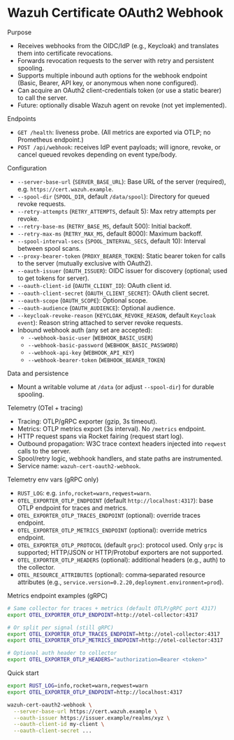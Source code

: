 # Wazuh Certificate OAuth2 Webhook

Purpose

- Receives webhooks from the OIDC/IdP (e.g., Keycloak) and translates them into certificate revocations.
- Forwards revocation requests to the server with retry and persistent spooling.
- Supports multiple inbound auth options for the webhook endpoint (Basic, Bearer, API key, or anonymous when none configured).
- Can acquire an OAuth2 client-credentials token (or use a static bearer) to call the server.
- Future: optionally disable Wazuh agent on revoke (not yet implemented).

Endpoints

- `GET /health`: liveness probe.
  (All metrics are exported via OTLP; no Prometheus endpoint.)
- `POST /api/webhook`: receives IdP event payloads; will ignore, revoke, or cancel queued revokes depending on event type/body.

Configuration

- `--server-base-url` (`SERVER_BASE_URL`): Base URL of the server (required), e.g. `https://cert.wazuh.example`.
- `--spool-dir` (`SPOOL_DIR`, default `/data/spool`): Directory for queued revoke requests.
- `--retry-attempts` (`RETRY_ATTEMPTS`, default 5): Max retry attempts per revoke.
- `--retry-base-ms` (`RETRY_BASE_MS`, default 500): Initial backoff.
- `--retry-max-ms` (`RETRY_MAX_MS`, default 8000): Maximum backoff.
- `--spool-interval-secs` (`SPOOL_INTERVAL_SECS`, default 10): Interval between spool scans.
- `--proxy-bearer-token` (`PROXY_BEARER_TOKEN`): Static bearer token for calls to the server (mutually exclusive with OAuth2).
- `--oauth-issuer` (`OAUTH_ISSUER`): OIDC issuer for discovery (optional; used to get tokens for server).
- `--oauth-client-id` (`OAUTH_CLIENT_ID`): OAuth client id.
- `--oauth-client-secret` (`OAUTH_CLIENT_SECRET`): OAuth client secret.
- `--oauth-scope` (`OAUTH_SCOPE`): Optional scope.
- `--oauth-audience` (`OAUTH_AUDIENCE`): Optional audience.
- `--keycloak-revoke-reason` (`KEYCLOAK_REVOKE_REASON`, default `Keycloak event`): Reason string attached to server revoke requests.
- Inbound webhook auth (any set are accepted):
  - `--webhook-basic-user` (`WEBHOOK_BASIC_USER`)
  - `--webhook-basic-password` (`WEBHOOK_BASIC_PASSWORD`)
  - `--webhook-api-key` (`WEBHOOK_API_KEY`)
  - `--webhook-bearer-token` (`WEBHOOK_BEARER_TOKEN`)

Data and persistence

- Mount a writable volume at `/data` (or adjust `--spool-dir`) for durable spooling.

Telemetry (OTel + tracing)

- Tracing: OTLP/gRPC exporter (gzip, 3s timeout).
- Metrics: OTLP metrics export (3s interval). No `/metrics` endpoint.
- HTTP request spans via Rocket fairing (request start log).
- Outbound propagation: W3C trace context headers injected into `reqwest` calls to the server.
- Spool/retry logic, webhook handlers, and state paths are instrumented.
- Service name: `wazuh-cert-oauth2-webhook`.

Telemetry env vars (gRPC only)

- `RUST_LOG`: e.g. `info,rocket=warn,reqwest=warn`.
- `OTEL_EXPORTER_OTLP_ENDPOINT` (default `http://localhost:4317`): base OTLP endpoint for traces and metrics.
- `OTEL_EXPORTER_OTLP_TRACES_ENDPOINT` (optional): override traces endpoint.
- `OTEL_EXPORTER_OTLP_METRICS_ENDPOINT` (optional): override metrics endpoint.
- `OTEL_EXPORTER_OTLP_PROTOCOL` (default `grpc`): protocol used. Only `grpc` is supported; HTTP/JSON or HTTP/Protobuf exporters are not supported.
- `OTEL_EXPORTER_OTLP_HEADERS` (optional): additional headers (e.g., auth) to the collector.
- `OTEL_RESOURCE_ATTRIBUTES` (optional): comma‑separated resource attributes (e.g., `service.version=0.2.20,deployment.environment=prod`).

Metrics endpoint examples (gRPC)

```bash
# Same collector for traces + metrics (default OTLP/gRPC port 4317)
export OTEL_EXPORTER_OTLP_ENDPOINT=http://otel-collector:4317

# Or split per signal (still gRPC)
export OTEL_EXPORTER_OTLP_TRACES_ENDPOINT=http://otel-collector:4317
export OTEL_EXPORTER_OTLP_METRICS_ENDPOINT=http://otel-collector:4317

# Optional auth header to collector
export OTEL_EXPORTER_OTLP_HEADERS="authorization=Bearer <token>"
```

Quick start

```bash
export RUST_LOG=info,rocket=warn,reqwest=warn
export OTEL_EXPORTER_OTLP_ENDPOINT=http://localhost:4317

wazuh-cert-oauth2-webhook \
  --server-base-url https://cert.wazuh.example \
  --oauth-issuer https://issuer.example/realms/xyz \
  --oauth-client-id my-client \
  --oauth-client-secret ...
```
